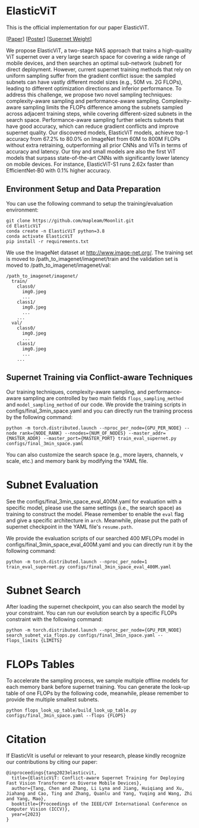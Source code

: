 # ElasticViT
This is the official implementation for our paper ElasticViT. 

\[[Paper](https://arxiv.org/pdf/2303.09730.pdf)\] \[[Poster](https://www.chentang.cc/assets/ICCV23_ElasticViT_poster.pdf)\] \[[Supernet Weight](https://drive.google.com/file/d/1M4AwUrFgPsLs-W6iPs-H4gKyns_tx1S8/view?usp=sharing)\]

We propose ElasticViT, a two-stage NAS approach that trains a high-quality ViT supernet over a very large search space for covering a wide range of mobile devices, and then searches an optimal sub-network (subnet) for direct deployment. However, current supernet training methods that rely on uniform sampling suffer from the gradient conflict issue: the sampled subnets can have vastly different model sizes (e.g., 50M vs. 2G FLOPs), leading to different optimization directions and inferior performance. To address this challenge, we propose two novel sampling techniques: complexity-aware sampling and performance-aware sampling. Complexity-aware sampling limits the FLOPs difference among the subnets sampled across adjacent training steps, while covering different-sized subnets in the search space. Performance-aware sampling further selects subnets that have good accuracy, which can reduce gradient conflicts and improve supernet quality. Our discovered models, ElasticViT models, achieve top-1 accuracy from 67.2% to 80.0% on ImageNet from 60M to 800M FLOPs without extra retraining, outperforming all prior CNNs and ViTs in terms of accuracy and latency. Our tiny and small models are also the first ViT models that surpass state-of-the-art CNNs with significantly lower latency on mobile devices. For instance, ElasticViT-S1 runs 2.62x faster than EfficientNet-B0 with 0.1% higher accuracy. 


## Environment Setup and Data Preparation

You can use the following command to setup the training/evaluation environment: 

```
git clone https://github.com/mapleam/Moonlit.git
cd ElasticViT
conda create -n ElasticViT python=3.8
conda activate ElasticViT
pip install -r requirements.txt
```

We use the ImageNet dataset at http://www.image-net.org/. The training set is moved to /path_to_imagenet/imagenet/train and the validation set is moved to /path_to_imagenet/imagenet/val: 
```
/path_to_imagenet/imagenet/
  train/
    class0/
      img0.jpeg
      ...
    class1/
      img0.jpeg
      ...
    ...
  val/
    class0/
      img0.jpeg
      ...
    class1/
      img0.jpeg
      ...
    ...
```

## Supernet Training via Conflict-aware Techniques

Our training techniques, complexity-aware sampling, and performance-aware sampling are controlled by two main fields ```flops_sampling_method``` and ```model_sampling_method``` of our code. We provide the training scripts in configs/final_3min_space.yaml and you can directly run the training process by the following command: 

```
python -m torch.distributed.launch --nproc_per_node={GPU_PER_NODE} --node_rank={NODE_RANK} --nnodes={NUM_OF_NODES} --master_addr={MASTER_ADDR} --master_port={MASTER_PORT} train_eval_supernet.py configs/final_3min_space.yaml
```

You can also customize the search space (e.g., more layers, channels, v scale, etc.) and memory bank by modifying the YAML file. 

# Subnet Evaluation

See the configs/final_3min_space_eval_400M.yaml for evaluation with a specific model, please use the same settings (i.e., the search space) as training to construct the model. Please remember to enable the ```eval``` flag and give a specific architecture in ```arch```. 
Meanwhile, please put the path of supernet checkpoint in the YAML file's ```resume.path```. 

We provide the evaluation scripts of our searched 400 MFLOPs model in configs/final_3min_space_eval_400M.yaml and you can directly run it by the following command: 

```
python -m torch.distributed.launch --nproc_per_node=1 train_eval_supernet.py configs/final_3min_space_eval_400M.yaml
```

# Subnet Search

After loading the supernet checkpoint, you can also search the model by your constraint. You can run our evolution search by a specific FLOPs constraint with the following command: 

```
python -m torch.distributed.launch --nproc_per_node={GPU_PER_NODE} search_subnet_via_flops.py configs/final_3min_space.yaml --flops_limits {LIMITS}
```

# FLOPs Tables
To accelerate the sampling process, we sample multiple offline models for each memory bank before supernet training. You can generate the look-up table of one FLOPs by the following code, meanwhile, please remember to provide the multiple smallest subnets. 

```
python flops_look_up_table/build_look_up_table.py configs/final_3min_space.yaml --flops {FLOPS}
```

# Citation

If ElasticVit is useful or relevant to your research, please kindly recognize our contributions by citing our paper:

```
@inproceedings{tang2023elasticvit,
  title={ElasticViT: Conflict-aware Supernet Training for Deploying Fast Vision Transformer on Diverse Mobile Devices},
  author={Tang, Chen and Zhang, Li Lyna and Jiang, Huiqiang and Xu, Jiahang and Cao, Ting and Zhang, Quanlu and Yang, Yuqing and Wang, Zhi and Yang, Mao},
  booktitle={Proceedings of the IEEE/CVF International Conference on Computer Vision (ICCV)},
  year={2023}
}
```